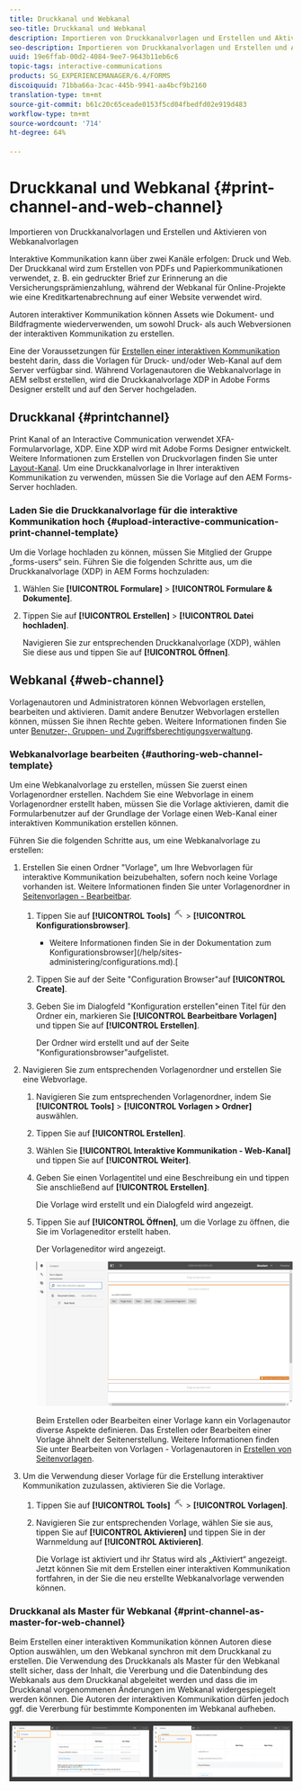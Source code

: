 ```yaml
---
title: Druckkanal und Webkanal
seo-title: Druckkanal und Webkanal
description: Importieren von Druckkanalvorlagen und Erstellen und Aktivieren von Webkanalvorlagen
seo-description: Importieren von Druckkanalvorlagen und Erstellen und Aktivieren von Webkanalvorlagen
uuid: 19e6ffab-00d2-4084-9ee7-9643b11eb6c6
topic-tags: interactive-communications
products: SG_EXPERIENCEMANAGER/6.4/FORMS
discoiquuid: 71bba66a-3cac-445b-9941-aa4bcf9b2160
translation-type: tm+mt
source-git-commit: b61c20c65ceade0153f5cd04fbedfd02e919d483
workflow-type: tm+mt
source-wordcount: '714'
ht-degree: 64%

---
```



# Druckkanal und Webkanal {#print-channel-and-web-channel}

Importieren von Druckkanalvorlagen und Erstellen und Aktivieren von Webkanalvorlagen

Interaktive Kommunikation kann über zwei Kanäle erfolgen: Druck und Web. Der Druckkanal wird zum Erstellen von PDFs und Papierkommunikationen verwendet, z. B. ein gedruckter Brief zur Erinnerung an die Versicherungsprämienzahlung, während der Webkanal für Online-Projekte wie eine Kreditkartenabrechnung auf einer Website verwendet wird.

Autoren interaktiver Kommunikation können Assets wie Dokument- und Bildfragmente wiederverwenden, um sowohl Druck- als auch Webversionen der interaktiven Kommunikation zu erstellen.

Eine der Voraussetzungen für [Erstellen einer interaktiven Kommunikation](/help/forms/using/create-interactive-communication.md) besteht darin, dass die Vorlagen für Druck- und/oder Web-Kanal auf dem Server verfügbar sind. Während Vorlagenautoren die Webkanalvorlage in AEM selbst erstellen, wird die Druckkanalvorlage XDP in Adobe Forms Designer erstellt und auf den Server hochgeladen.

## Druckkanal {#printchannel}

Print Kanal of an Interactive Communication verwendet XFA-Formularvorlage, XDP. Eine XDP wird mit Adobe Forms Designer entwickelt. Weitere Informationen zum Erstellen von Druckvorlagen finden Sie unter [Layout-Kanal](/help/forms/using/layout-design-details.md). Um eine Druckkanalvorlage in Ihrer interaktiven Kommunikation zu verwenden, müssen Sie die Vorlage auf den AEM Forms-Server hochladen.

### Laden Sie die Druckkanalvorlage für die interaktive Kommunikation hoch {#upload-interactive-communication-print-channel-template}

Um die Vorlage hochladen zu können, müssen Sie Mitglied der Gruppe „forms-users“ sein. Führen Sie die folgenden Schritte aus, um die Druckkanalvorlage (XDP) in AEM Forms hochzuladen:

1. Wählen Sie **[!UICONTROL Formulare]** > **[!UICONTROL Formulare &amp; Dokumente]**.

1. Tippen Sie auf **[!UICONTROL Erstellen]** > **[!UICONTROL Datei hochladen]**.

   Navigieren Sie zur entsprechenden Druckkanalvorlage (XDP), wählen Sie diese aus und tippen Sie auf **[!UICONTROL Öffnen]**.

## Webkanal {#web-channel}

Vorlagenautoren und Administratoren können Webvorlagen erstellen, bearbeiten und aktivieren. Damit andere Benutzer Webvorlagen erstellen können, müssen Sie ihnen Rechte geben. Weitere Informationen finden Sie unter [Benutzer-, Gruppen- und Zugriffsberechtigungsverwaltung](/help/sites-administering/user-group-ac-admin.md).

### Webkanalvorlage bearbeiten {#authoring-web-channel-template}

Um eine Webkanalvorlage zu erstellen, müssen Sie zuerst einen Vorlagenordner erstellen. Nachdem Sie eine Webvorlage in einem Vorlagenordner erstellt haben, müssen Sie die Vorlage aktivieren, damit die Formularbenutzer auf der Grundlage der Vorlage einen Web-Kanal einer interaktiven Kommunikation erstellen können.

Führen Sie die folgenden Schritte aus, um eine Webkanalvorlage zu erstellen:

1. Erstellen Sie einen Ordner &quot;Vorlage&quot;, um Ihre Webvorlagen für interaktive Kommunikation beizubehalten, sofern noch keine Vorlage vorhanden ist. Weitere Informationen finden Sie unter Vorlagenordner in [Seitenvorlagen - Bearbeitbar](/help/sites-developing/page-templates-editable.md).

   1. Tippen Sie auf **[!UICONTROL Tools]** ![tools-1](assets/tools-1.png) > **[!UICONTROL Konfigurationsbrowser]**.
      * Weitere Informationen finden Sie in der Dokumentation zum Konfigurationsbrowser](/help/sites-administering/configurations.md).[
   1. Tippen Sie auf der Seite &quot;Configuration Browser&quot;auf **[!UICONTROL Create]**.
   1. Geben Sie im Dialogfeld &quot;Konfiguration erstellen&quot;einen Titel für den Ordner ein, markieren Sie **[!UICONTROL Bearbeitbare Vorlagen]** und tippen Sie auf **[!UICONTROL Erstellen]**.

      Der Ordner wird erstellt und auf der Seite &quot;Konfigurationsbrowser&quot;aufgelistet.

1. Navigieren Sie zum entsprechenden Vorlagenordner und erstellen Sie eine Webvorlage.

   1. Navigieren Sie zum entsprechenden Vorlagenordner, indem Sie **[!UICONTROL Tools]** > **[!UICONTROL Vorlagen > Ordner]** auswählen.
   1. Tippen Sie auf **[!UICONTROL Erstellen]**.
   1. Wählen Sie **[!UICONTROL Interaktive Kommunikation - Web-Kanal]** und tippen Sie auf **[!UICONTROL Weiter]**.
   1. Geben Sie einen Vorlagentitel und eine Beschreibung ein und tippen Sie anschließend auf **[!UICONTROL Erstellen]**.

      Die Vorlage wird erstellt und ein Dialogfeld wird angezeigt.

   1. Tippen Sie auf **[!UICONTROL Öffnen]**, um die Vorlage zu öffnen, die Sie im Vorlageneditor erstellt haben.

      Der Vorlageneditor wird angezeigt.

      ![webchannelTemplate](assets/webchanneltemplate.png)

      Beim Erstellen oder Bearbeiten einer Vorlage kann ein Vorlagenautor diverse Aspekte definieren. Das Erstellen oder Bearbeiten einer Vorlage ähnelt der Seitenerstellung. Weitere Informationen finden Sie unter Bearbeiten von Vorlagen - Vorlagenautoren in [Erstellen von Seitenvorlagen](/help/sites-authoring/templates.md).

1. Um die Verwendung dieser Vorlage für die Erstellung interaktiver Kommunikation zuzulassen, aktivieren Sie die Vorlage.

   1. Tippen Sie auf **[!UICONTROL Tools]** ![tools-1](assets/tools-1.png) > **[!UICONTROL Vorlagen]**.
   1. Navigieren Sie zur entsprechenden Vorlage, wählen Sie sie aus, tippen Sie auf **[!UICONTROL Aktivieren]** und tippen Sie in der Warnmeldung auf **[!UICONTROL Aktivieren]**.

      Die Vorlage ist aktiviert und ihr Status wird als „Aktiviert“ angezeigt. Jetzt können Sie mit dem Erstellen einer interaktiven Kommunikation fortfahren, in der Sie die neu erstellte Webkanalvorlage verwenden können.

### Druckkanal als Master für Webkanal {#print-channel-as-master-for-web-channel}

Beim Erstellen einer interaktiven Kommunikation können Autoren diese Option auswählen, um den Webkanal synchron mit dem Druckkanal zu erstellen. Die Verwendung des Druckkanals als Master für den Webkanal stellt sicher, dass der Inhalt, die Vererbung und die Datenbindung des Webkanals aus dem Druckkanal abgeleitet werden und dass die im Druckkanal vorgenommenen Änderungen im Webkanal widergespiegelt werden können. Die Autoren der interaktiven Kommunikation dürfen jedoch ggf. die Vererbung für bestimmte Komponenten im Webkanal aufheben.

![printweb_2-2](assets/printweb_2-2.png)

